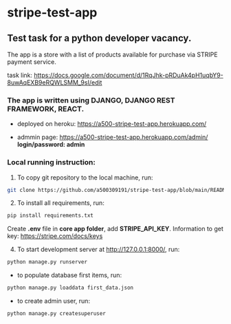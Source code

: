 # stripe-test-app
## Test task for a python developer vacancy.
The app is a store with a list of products available for purchase via STRIPE payment service.


task link: https://docs.google.com/document/d/1RqJhk-pRDuAk4pH1uqbY9-8uwAqEXB9eRQWLSMM_9sI/edit

### The app is written using DJANGO, DJANGO REST FRAMEWORK, REACT.

* deployed on heroku: https://a500-stripe-test-app.herokuapp.com/

* admmin page: https://a500-stripe-test-app.herokuapp.com/admin/
__login/password: admin__

### Local running instruction:

1. To copy git repository to the local machine, run:

```bash
git clone https://github.com/a500309191/stripe-test-app/blob/main/README.md
```
2. To install all requirements, run:

```bash
pip install requirements.txt
```

Create **.env** file in **core app folder**, add **STRIPE_API_KEY**. Information to get key: https://stripe.com/docs/keys

4. To start development server at http://127.0.0.1:8000/, run:

```bash
python manage.py runserver
```


* to populate database first items, run:
```bash
python manage.py loaddata first_data.json
````
* to create admin user, run:
```bash
python manage.py createsuperuser
```
